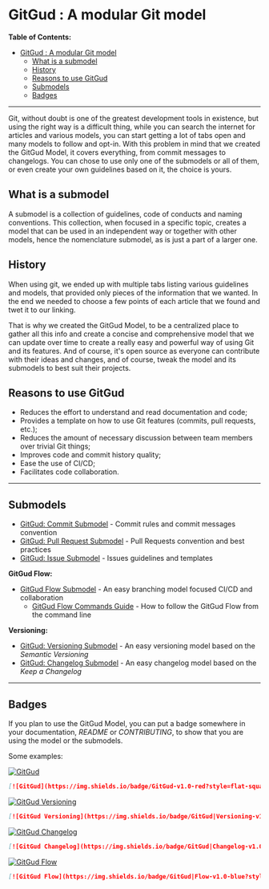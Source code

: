 # GitGud : A modular Git model

**Table of Contents:**

* [GitGud : A modular Git model](#gitgud--a-modular-git-model)
	* [What is a submodel](#what-is-a-submodel)
	* [History](#history)
	* [Reasons to use GitGud](#reasons-to-use-gitgud)
	* [Submodels](#submodels)
	* [Badges](#badges)

----

Git, without doubt is one of the greatest development tools in existence, but using the right way is a difficult thing, while you can search the internet for articles and various models, you can start getting a lot of tabs open and many models to follow and opt-in. With this problem in mind that we created the GitGud Model, it covers everything, from commit messages to changelogs. You can chose to use only one of the submodels or all of them, or even create your own guidelines based on it, the choice is yours.

## What is a submodel

A submodel is a collection of guidelines, code of conducts and naming conventions. This collection, when focused in a specific topic, creates a model that can be used in an independent way or together with other models, hence the nomenclature submodel, as is just a part of a larger one.

## History

When using git, we ended up with multiple tabs listing various guidelines and models, that provided only pieces of the information that we wanted. In the end we needed to choose a few points of each article that we found and twet it to our linking.

That is why we created the GitGud Model, to be a centralized place to gather all this info and create a concise and comprehensive model that we can update over time to create a really easy and powerful way of using Git and its features. And of course, it's open source as everyone can contribute with their ideas and changes, and of course, tweak the model and its submodels to best suit their projects.

## Reasons to use GitGud

- Reduces the effort to understand and read documentation and code;
- Provides a template on how to use Git features (commits, pull requests, etc.);
- Reduces the amount of necessary discussion between team members over trivial Git things;
- Improves code and commit history quality;
- Ease the use of CI/CD;
- Facilitates code collaboration.

----

## Submodels

- [GitGud: Commit Submodel](Git/Commit.md) - Commit rules and commit messages convention
- [GitGud: Pull Request Submodel](Git/Pull_Request.md) - Pull Requests convention and best practices
- [GitGud: Issue Submodel](Git/Issue.md) - Issues guidelines and templates

**GitGud Flow:**

- [GitGud Flow Submodel](Flow/GitGud_Flow.md) - An easy branching model focused CI/CD and collaboration
  - [GitGud Flow Commands Guide](Flow/GitGud_Flow_HowTo.md) - How to follow the GitGud Flow from the command line

**Versioning:**

- [GitGud: Versioning Submodel](Versioning/Versioning.md) - An easy versioning model based on the *Semantic Versioning*
- [GitGud: Changelog Submodel](Versioning/Changelog.md) - An easy changelog model based on the *Keep a Changelog*

----

## Badges

If you plan to use the GitGud Model, you can put a badge somewhere in your documentation, *README* or *CONTRIBUTING*, to show that you are using the model or the submodels.

Some examples:

[![GitGud](https://img.shields.io/badge/GitGud-v1.0-red?style=flat-square)](https://github.com/HRKings/GitGud/tree/stable)

```Markdown
[![GitGud](https://img.shields.io/badge/GitGud-v1.0-red?style=flat-square)](https://github.com/HRKings/GitGud/tree/stable)
```

[![GitGud Versioning](https://img.shields.io/badge/GitGud|Versioning-v1.0-blue?style=flat-square)](https://github.com/HRKings/GitGud/blob/stable/Versioning/Versioning.md)

```Markdown
[![GitGud Versioning](https://img.shields.io/badge/GitGud|Versioning-v1.0-blue?style=flat-square)](https://github.com/HRKings/GitGud/blob/stable/Versioning/Versioning.md)
```

[![GitGud Changelog](https://img.shields.io/badge/GitGud|Changelog-v1.0-blue?style=flat-square)](https://github.com/HRKings/GitGud/blob/stable/Versioning/Changelog.md)

```Markdown
[![GitGud Changelog](https://img.shields.io/badge/GitGud|Changelog-v1.0-blue?style=flat-square)](https://github.com/HRKings/GitGud/blob/stable/Versioning/Changelog.md)
```

[![GitGud Flow](https://img.shields.io/badge/GitGud|Flow-v1.0-blue?style=flat-square)](https://github.com/HRKings/GitGud/blob/stable/Flow/GitGud_Flow.md)

```Markdown
[![GitGud Flow](https://img.shields.io/badge/GitGud|Flow-v1.0-blue?style=flat-square)](https://github.com/HRKings/GitGud/blob/stable/Flow/GitGud_Flow.md)
```
